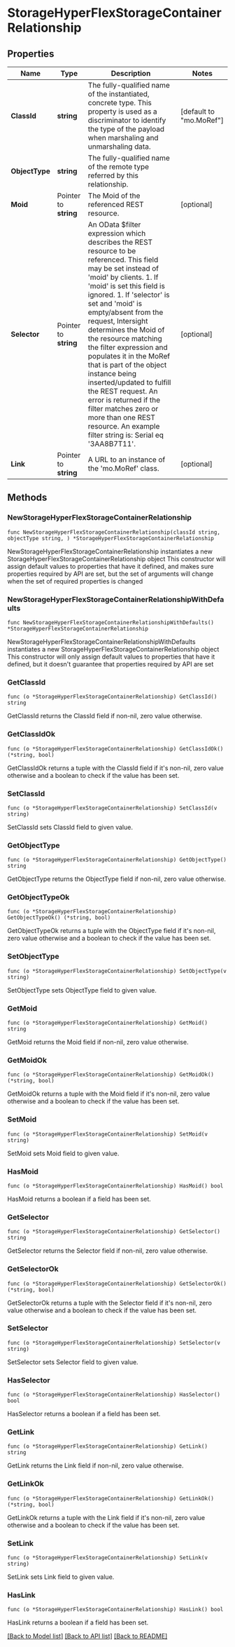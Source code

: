 # StorageHyperFlexStorageContainerRelationship

## Properties

Name | Type | Description | Notes
------------ | ------------- | ------------- | -------------
**ClassId** | **string** | The fully-qualified name of the instantiated, concrete type. This property is used as a discriminator to identify the type of the payload when marshaling and unmarshaling data. | [default to "mo.MoRef"]
**ObjectType** | **string** | The fully-qualified name of the remote type referred by this relationship. | 
**Moid** | Pointer to **string** | The Moid of the referenced REST resource. | [optional] 
**Selector** | Pointer to **string** | An OData $filter expression which describes the REST resource to be referenced. This field may be set instead of &#39;moid&#39; by clients. 1. If &#39;moid&#39; is set this field is ignored. 1. If &#39;selector&#39; is set and &#39;moid&#39; is empty/absent from the request, Intersight determines the Moid of the resource matching the filter expression and populates it in the MoRef that is part of the object instance being inserted/updated to fulfill the REST request. An error is returned if the filter matches zero or more than one REST resource. An example filter string is: Serial eq &#39;3AA8B7T11&#39;. | [optional] 
**Link** | Pointer to **string** | A URL to an instance of the &#39;mo.MoRef&#39; class. | [optional] 

## Methods

### NewStorageHyperFlexStorageContainerRelationship

`func NewStorageHyperFlexStorageContainerRelationship(classId string, objectType string, ) *StorageHyperFlexStorageContainerRelationship`

NewStorageHyperFlexStorageContainerRelationship instantiates a new StorageHyperFlexStorageContainerRelationship object
This constructor will assign default values to properties that have it defined,
and makes sure properties required by API are set, but the set of arguments
will change when the set of required properties is changed

### NewStorageHyperFlexStorageContainerRelationshipWithDefaults

`func NewStorageHyperFlexStorageContainerRelationshipWithDefaults() *StorageHyperFlexStorageContainerRelationship`

NewStorageHyperFlexStorageContainerRelationshipWithDefaults instantiates a new StorageHyperFlexStorageContainerRelationship object
This constructor will only assign default values to properties that have it defined,
but it doesn't guarantee that properties required by API are set

### GetClassId

`func (o *StorageHyperFlexStorageContainerRelationship) GetClassId() string`

GetClassId returns the ClassId field if non-nil, zero value otherwise.

### GetClassIdOk

`func (o *StorageHyperFlexStorageContainerRelationship) GetClassIdOk() (*string, bool)`

GetClassIdOk returns a tuple with the ClassId field if it's non-nil, zero value otherwise
and a boolean to check if the value has been set.

### SetClassId

`func (o *StorageHyperFlexStorageContainerRelationship) SetClassId(v string)`

SetClassId sets ClassId field to given value.


### GetObjectType

`func (o *StorageHyperFlexStorageContainerRelationship) GetObjectType() string`

GetObjectType returns the ObjectType field if non-nil, zero value otherwise.

### GetObjectTypeOk

`func (o *StorageHyperFlexStorageContainerRelationship) GetObjectTypeOk() (*string, bool)`

GetObjectTypeOk returns a tuple with the ObjectType field if it's non-nil, zero value otherwise
and a boolean to check if the value has been set.

### SetObjectType

`func (o *StorageHyperFlexStorageContainerRelationship) SetObjectType(v string)`

SetObjectType sets ObjectType field to given value.


### GetMoid

`func (o *StorageHyperFlexStorageContainerRelationship) GetMoid() string`

GetMoid returns the Moid field if non-nil, zero value otherwise.

### GetMoidOk

`func (o *StorageHyperFlexStorageContainerRelationship) GetMoidOk() (*string, bool)`

GetMoidOk returns a tuple with the Moid field if it's non-nil, zero value otherwise
and a boolean to check if the value has been set.

### SetMoid

`func (o *StorageHyperFlexStorageContainerRelationship) SetMoid(v string)`

SetMoid sets Moid field to given value.

### HasMoid

`func (o *StorageHyperFlexStorageContainerRelationship) HasMoid() bool`

HasMoid returns a boolean if a field has been set.

### GetSelector

`func (o *StorageHyperFlexStorageContainerRelationship) GetSelector() string`

GetSelector returns the Selector field if non-nil, zero value otherwise.

### GetSelectorOk

`func (o *StorageHyperFlexStorageContainerRelationship) GetSelectorOk() (*string, bool)`

GetSelectorOk returns a tuple with the Selector field if it's non-nil, zero value otherwise
and a boolean to check if the value has been set.

### SetSelector

`func (o *StorageHyperFlexStorageContainerRelationship) SetSelector(v string)`

SetSelector sets Selector field to given value.

### HasSelector

`func (o *StorageHyperFlexStorageContainerRelationship) HasSelector() bool`

HasSelector returns a boolean if a field has been set.

### GetLink

`func (o *StorageHyperFlexStorageContainerRelationship) GetLink() string`

GetLink returns the Link field if non-nil, zero value otherwise.

### GetLinkOk

`func (o *StorageHyperFlexStorageContainerRelationship) GetLinkOk() (*string, bool)`

GetLinkOk returns a tuple with the Link field if it's non-nil, zero value otherwise
and a boolean to check if the value has been set.

### SetLink

`func (o *StorageHyperFlexStorageContainerRelationship) SetLink(v string)`

SetLink sets Link field to given value.

### HasLink

`func (o *StorageHyperFlexStorageContainerRelationship) HasLink() bool`

HasLink returns a boolean if a field has been set.


[[Back to Model list]](../README.md#documentation-for-models) [[Back to API list]](../README.md#documentation-for-api-endpoints) [[Back to README]](../README.md)



